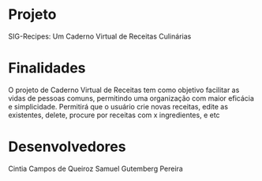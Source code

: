 # Projeto
  SIG-Recipes: Um Caderno Virtual de Receitas Culinárias

# Finalidades
  O projeto de Caderno Virtual de Receitas tem como objetivo facilitar as vidas de pessoas comuns, permitindo uma organização com maior eficácia e simplicidade.
  Permitirá que o usuário crie novas receitas, edite as existentes, delete, procure por receitas com x ingredientes, e etc

# Desenvolvedores
  Cintia Campos de Queiroz
  Samuel Gutemberg Pereira
